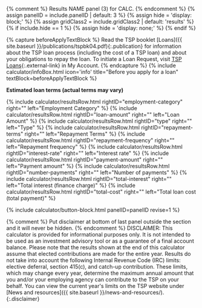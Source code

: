 {% comment %}
Results NAME panel (3) for CALC.
{% endcomment %}
{% assign panelID = include.panelID | default: 3 %}
{% assign hide = 'display: block;' %}
{% assign gridClass2 = include.gridClass2 | default: 'results' %}
{% if include.hide == 1 %} {% assign hide = 'display: none;' %} {% endif %}

<!-- PANEL 2 -->
<section id="panel-{{ panelID }}" class="calculator-panel" style="{{ hide }}" markdown="1">

{% capture beforeApplyTextBlock %}
Read the TSP booklet [Loans]({{ site.baseurl }}/publications/tspbk04.pdf){:.publication} for information about the TSP loan process (including the cost of a TSP loan) and about your obligations to repay the loan. To initiate a Loan Request, visit [TSP Loans](https://www.tsp.gov/tsp/loan.do?subaction=menu&amp;_name=loan){:.external-link} in My Account.
{% endcapture %}
{% include calculator/infoBox.html icon='info'
    title="Before you apply for a loan"
    textBlock=beforeApplyTextBlock
%}

**Estimated loan terms (actual terms may vary)**

<div class="results-grid-frame" markdown="1">

{% include calculator/resultsRow.html rightID="employment-category" right="" left="Employment Category" %}
{% include calculator/resultsRow.html rightID="loan-amount" right="" left="Loan Amount" %}
{% include calculator/resultsRow.html rightID="type" right="" left="Type" %}
{% include calculator/resultsRow.html rightID="repayment-terms" right="" left="Repayment Terms" %}
{% include calculator/resultsRow.html rightID="repayment-frequency" right="" left="Repayment frequency" %}
{% include calculator/resultsRow.html rightID="interest-rate" right="" left="Interest rate" %}
{% include calculator/resultsRow.html rightID="payment-amount" right="" left="Payment amount" %}
{% include calculator/resultsRow.html rightID="number-payments" right="" left="Number of payments" %}
{% include calculator/resultsRow.html rightID="total-interest" right=""
  left="Total interest (finance charge)" %}
{% include calculator/resultsRow.html rightID="total-cost" right=""
  left="Total loan cost (total payment)" %}

</div> <!-- end div.results-grid-frame -->

{% include calculator/button-block.html panelID=panelID revise=1 %}
</section>  <!-- end section#panel-2 -->


{% comment %}
Put disclaimer at bottom of last panel outside the section and it will never be hidden.
{% endcomment %}
DISCLAIMER: This calculator is provided for informational purposes only. It is not intended to be used as an investment advisory tool or as a guarantee of a final account balance. Please note that the results shown at the end of this calculator assume that elected contributions are made for the entire year. Results do not take into account the following Internal Revenue Code (IRC) limits: <span data-term="Elective Deferral Limit" class="js-glossary-toggle term term-end">elective deferral</span>, <span data-term="Section 415(c) Limit" class="js-glossary-toggle term term-end">section 415(c)</span>, and <span data-term="Catch-Up Contribution Limit" class="js-glossary-toggle term term-end">catch-up contribution</span>. These limits, which may change every year, determine the maximum annual amount that you and/or your employing agency can contribute to the TSP on your behalf. You can view the current year's limits on the TSP website under [News and resources]({{ site.baseurl }}/news-and-resources/).
{:.disclaimer}
